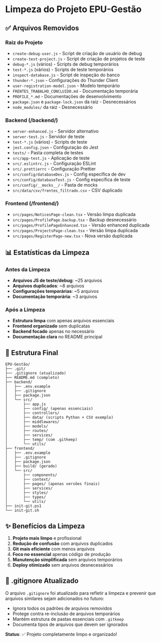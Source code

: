 # Limpeza do Projeto EPU-Gestão

## ✅ Arquivos Removidos

### Raiz do Projeto
- `create-debug-user.js` - Script de criação de usuário de debug
- `create-test-project.js` - Script de criação de projetos de teste
- `debug-*.js` (vários) - Scripts de debug temporários
- `test-*.js` (vários) - Scripts de teste temporários
- `inspect-database.js` - Script de inspeção do banco
- `thunder-*.json` - Configurações do Thunder Client
- `user-registration-model.json` - Modelo temporário
- `FRENTES_TRABALHO_CONCLUIDO.md` - Documentação temporária
- `PROFILE_*.md` - Documentações de desenvolvimento
- `package.json` e `package-lock.json` da raiz - Desnecessários
- `node_modules/` da raiz - Desnecessário

### Backend (/backend/)
- `server-enhanced.js` - Servidor alternativo
- `server-test.js` - Servidor de teste
- `test-*.js` (vários) - Scripts de teste
- `jest.config.json` - Configuração do Jest
- `tests/` - Pasta completa de testes
- `src/app-test.js` - Aplicação de teste
- `src/.eslintrc.js` - Configuração ESLint
- `src/.prettierrc` - Configuração Prettier
- `src/config/databaseDev.js` - Config específica de dev
- `src/config/databaseTest.js` - Config específica de teste
- `src/config/__mocks__/` - Pasta de mocks
- `src/data/csv/frentes_filtrado.csv` - CSV duplicado

### Frontend (/frontend/)
- `src/pages/NoticesPage-clean.tsx` - Versão limpa duplicada
- `src/pages/ProfilePage.backup.tsx` - Backup desnecessário
- `src/pages/ProfilePageEnhanced.tsx` - Versão enhanced duplicada
- `src/pages/ProjectsPage-clean.tsx` - Versão limpa duplicada
- `src/pages/RegisterPage-new.tsx` - Nova versão duplicada

## 📊 Estatísticas da Limpeza

### Antes da Limpeza
- **Arquivos JS de teste/debug**: ~25 arquivos
- **Arquivos duplicados**: ~8 arquivos
- **Configurações temporárias**: ~5 arquivos
- **Documentação temporária**: ~3 arquivos

### Após a Limpeza
- **Estrutura limpa** com apenas arquivos essenciais
- **Frontend organizado** sem duplicatas
- **Backend focado** apenas no necessário
- **Documentação clara** no README principal

## 🎯 Estrutura Final

```
EPU-Gestão/
├── .git/
├── .gitignore (atualizado)
├── README.md (completo)
├── backend/
│   ├── .env.example
│   ├── .gitignore
│   ├── package.json
│   └── src/
│       ├── app.js
│       ├── config/ (apenas essenciais)
│       ├── controllers/
│       ├── data/ (scripts Python + CSV exemplo)
│       ├── middlewares/
│       ├── models/
│       ├── routes/
│       ├── services/
│       ├── temp/ (com .gitkeep)
│       └── utils/
├── frontend/
│   ├── .env.example
│   ├── .gitignore
│   ├── package.json
│   ├── build/ (gerado)
│   └── src/
│       ├── components/
│       ├── context/
│       ├── pages/ (apenas versões finais)
│       ├── services/
│       ├── styles/
│       ├── types/
│       └── utils/
├── init-git.ps1
└── init-git.sh
```

## ✨ Benefícios da Limpeza

1. **Projeto mais limpo** e profissional
2. **Redução de confusão** com arquivos duplicados
3. **Git mais eficiente** com menos arquivos
4. **Foco no essencial** apenas código de produção
5. **Manutenção simplificada** sem arquivos temporários
6. **Deploy otimizado** sem arquivos desnecessários

## 🔧 .gitignore Atualizado

O arquivo `.gitignore` foi atualizado para refletir a limpeza e prevenir que arquivos similares sejam adicionados no futuro:

- Ignora todos os padrões de arquivos removidos
- Protege contra re-inclusão de arquivos temporários
- Mantém estrutura de pastas essenciais com `.gitkeep`
- Documenta tipos de arquivos que devem ser ignorados

**Status**: ✅ Projeto completamente limpo e organizado!
